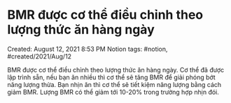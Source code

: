 # BMR được cơ thể điều chỉnh theo lượng thức ăn hàng ngày

Created: August 12, 2021 8:53 PM
Notion tags: #notion, #created/2021/Aug/12

BMR được cơ thể điều chỉnh theo lượng thức ăn hàng ngày. Cơ thể đã được lập trình sẵn, nếu bạn ăn nhiều thì cơ thể sẽ tăng BMR để giải phóng bớt năng lượng thừa. Bạn nhịn ăn thì cơ thể sẽ tiết kiệm năng lượng bằng cách giảm BMR. Lượng BMR có thể giảm tới 10-20% trong trường hợp nhịn đói.